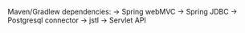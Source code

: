 Maven/Gradlew dependencies:
	-> Spring webMVC
	-> Spring JDBC
	-> Postgresql connector
	-> jstl
	-> Servlet API 
